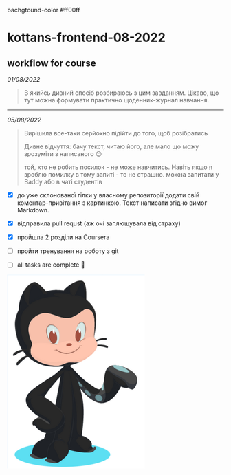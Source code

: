 bachgtound-color #ff00ff
# kottans-frontend-08-2022

workflow for course
---------------------------
_01/08/2022_
> В якийсь дивний спосіб розбираюсь з цим завданням. Цікаво, що тут можна формувати практично щоденник-журнал навчання. 
---------------------------
_05/08/2022_
> Вирішила все-таки серйохно підійти до того, щоб розібратись
>
> Дивне відчуття: бачу текст, читаю його, але мало що можу зрозуміти з написаного :blush:
>
> той, хто не робить посилок - не може навчитись. Навіть якщо я зроблю помилку в тому запиті - то не страшно. можна запитати у Baddy або в чаті студентів

- [x] до уже склонованої гілки у власному репозиторії додати свій коментар-привітання з картинкою. Текст написати згідно вимог Mаrkdown. 
- [x] відправила pull requst (аж очі заплющувала від страху)
- [x] пройшла 2 розділи на Coursera
- [ ] пройти тренування на роботу з git 

- [ ] all tasks are complete :tada:

![зображення котика](./img/image-rendered.png)
